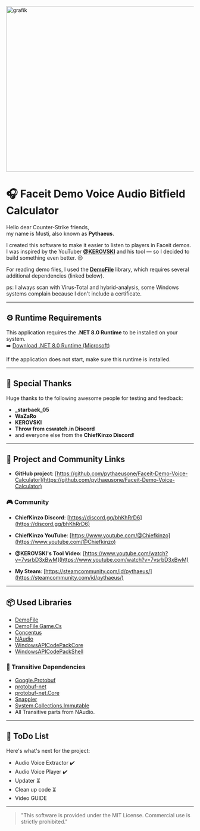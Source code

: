 <img width="822" height="444" alt="grafik" src="https://github.com/user-attachments/assets/98a3cb3f-0690-49d8-9d8f-dbd5bd4e78bf" />




# 🎧 Faceit Demo Voice Audio Bitfield Calculator

Hello dear Counter-Strike friends,  
my name is Musti, also known as **Pythaeus**.

I created this software to make it easier to listen to players in Faceit demos.  
I was inspired by the YouTuber **[@KEROVSKI](https://www.youtube.com/@KEROVSKI_)** and his tool — so I decided to build something even better. 😉

For reading demo files, I used the **[DemoFile](https://www.nuget.org/packages/DemoFile/)** library, which requires several additional dependencies (linked below).

ps: I always scan with Virus-Total and hybrid-analysis, some Windows systems complain because I don't include a certificate.

---

## ⚙️ Runtime Requirements

This application requires the **.NET 8.0 Runtime** to be installed on your system.  
➡️ [Download .NET 8.0 Runtime (Microsoft)](https://dotnet.microsoft.com/en-us/download/dotnet/thank-you/runtime-desktop-8.0.15-windows-x64-installer?cid=getdotnetcore)

If the application does not start, make sure this runtime is installed.

---

## 🙏 Special Thanks

Huge thanks to the following awesome people for testing and feedback:

- **_starbaek_05**
- **WaZaRo**
- **KEROVSKI**
- **Throw from cswatch.in Discord**
- and everyone else from the **ChiefKinzo Discord**!

---

## 🔗 Project and Community Links

- **GitHub project**: [https://github.com/pythaeusone/Faceit-Demo-Voice-Calculator](https://github.com/pythaeusone/Faceit-Demo-Voice-Calculator)

### 🎮 Community

- **ChiefKinzo Discord**: [https://discord.gg/bhKhRrD6](https://discord.gg/bhKhRrD6)  
- **ChiefKinzo YouTube**: [https://www.youtube.com/@Chiefkinzo](https://www.youtube.com/@Chiefkinzo)  
- **@KEROVSKI's Tool Video**: [https://www.youtube.com/watch?v=7vsrbD3xBwM](https://www.youtube.com/watch?v=7vsrbD3xBwM)

- **My Steam**: [https://steamcommunity.com/id/pythaeus/](https://steamcommunity.com/id/pythaeus/)

---

## 📦 Used Libraries

- [DemoFile](https://www.nuget.org/packages/DemoFile/)
- [DemoFile.Game.Cs](https://www.nuget.org/packages/DemoFile.Game.Cs)
- [Concentus](https://www.nuget.org/packages/Concentus)
- [NAudio](https://www.nuget.org/packages/NAudio)
- [WindowsAPICodePackCore](https://www.nuget.org/packages/WindowsAPICodePackCore)
- [WindowsAPICodePackShell](https://www.nuget.org/packages/WindowsAPICodePackShell)

### 🔁 Transitive Dependencies

- [Google.Protobuf](https://www.nuget.org/packages/Google.Protobuf)  
- [protobuf-net](https://www.nuget.org/packages/protobuf-net)  
- [protobuf-net.Core](https://www.nuget.org/packages/protobuf-net.Core)  
- [Snappier](https://www.nuget.org/packages/Snappier)  
- [System.Collections.Immutable](https://www.nuget.org/packages/System.Collections.Immutable)
- All Transitive parts from NAudio.

---

## 📅 ToDo List

Here's what's next for the project:

- Audio Voice Extractor ✔️
- Audio Voice Player ✔️
- Updater ⏳
- Clean up code ⏳
- Video GUIDE

---

> "This software is provided under the MIT License. Commercial use is strictly prohibited."
